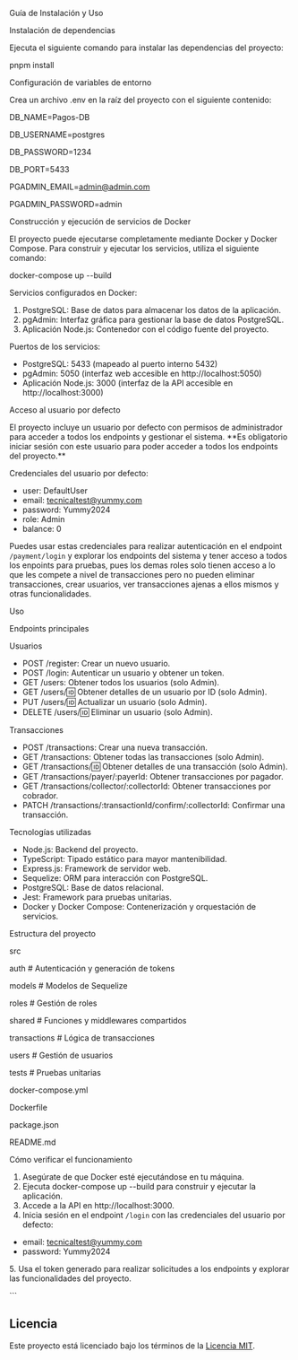 Guía de Instalación y Uso

Instalación de dependencias

Ejecuta el siguiente comando para instalar las dependencias del proyecto:

pnpm install

Configuración de variables de entorno

Crea un archivo .env en la raíz del proyecto con el siguiente contenido:

DB\_NAME=Pagos-DB

DB\_USERNAME=postgres

DB\_PASSWORD=1234

DB\_PORT=5433

PGADMIN\_EMAIL=admin@admin.com

PGADMIN\_PASSWORD=admin

Construcción y ejecución de servicios de Docker

El proyecto puede ejecutarse completamente mediante Docker y Docker Compose. Para construir y ejecutar los servicios, utiliza el siguiente comando:

docker-compose up --build

Servicios configurados en Docker:

1. PostgreSQL: Base de datos para almacenar los datos de la aplicación.
1. pgAdmin: Interfaz gráfica para gestionar la base de datos PostgreSQL.
1. Aplicación Node.js: Contenedor con el código fuente del proyecto.


Puertos de los servicios:
- PostgreSQL: 5433 (mapeado al puerto interno 5432)
- pgAdmin: 5050 (interfaz web accesible en http://localhost:5050)
- Aplicación Node.js: 3000 (interfaz de la API accesible en http://localhost:3000)

Acceso al usuario por defecto

El proyecto incluye un usuario por defecto con permisos de administrador para acceder a todos los endpoints y gestionar el sistema. \*\*Es obligatorio iniciar sesión con este usuario para poder acceder a todos los endpoints del proyecto.\*\*

Credenciales del usuario por defecto:

- user: DefaultUser
- email: tecnicaltest@yummy.com
- password: Yummy2024
- role: Admin
- balance: 0

Puedes usar estas credenciales para realizar autenticación en el endpoint `/payment/login` y explorar los endpoints del sistema y tener acceso a todos los enpoints para pruebas, pues los demas roles solo tienen acceso a lo que les compete a nivel de transacciones pero no pueden eliminar transacciones, crear usuarios, ver transacciones ajenas a ellos mismos y otras funcionalidades.

Uso

Endpoints principales

Usuarios

- POST /register: Crear un nuevo usuario.
- POST /login: Autenticar un usuario y obtener un token.
- GET /users: Obtener todos los usuarios (solo Admin).
- GET /users/:id: Obtener detalles de un usuario por ID (solo Admin).
- PUT /users/:id: Actualizar un usuario (solo Admin).
- DELETE /users/:id: Eliminar un usuario (solo Admin).

Transacciones

- POST /transactions: Crear una nueva transacción.
- GET /transactions: Obtener todas las transacciones (solo Admin).
- GET /transactions/:id: Obtener detalles de una transacción (solo Admin).
- GET /transactions/payer/:payerId: Obtener transacciones por pagador.
- GET /transactions/collector/:collectorId: Obtener transacciones por cobrador.
- PATCH /transactions/:transactionId/confirm/:collectorId: Confirmar una transacción.

Tecnologías utilizadas

- Node.js: Backend del proyecto.
- TypeScript: Tipado estático para mayor mantenibilidad.
- Express.js: Framework de servidor web.
- Sequelize: ORM para interacción con PostgreSQL.
- PostgreSQL: Base de datos relacional.
- Jest: Framework para pruebas unitarias.
- Docker y Docker Compose: Contenerización y orquestación de servicios.

Estructura del proyecto

src

auth          # Autenticación y generación de tokens

models        # Modelos de Sequelize

roles         # Gestión de roles

shared        # Funciones y middlewares compartidos

transactions  # Lógica de transacciones

users         # Gestión de usuarios

tests             # Pruebas unitarias

docker-compose.yml

Dockerfile

package.json

README.md

Cómo verificar el funcionamiento

1. Asegúrate de que Docker esté ejecutándose en tu máquina.
1. Ejecuta docker-compose up --build para construir y ejecutar la aplicación.
1. Accede a la API en http://localhost:3000.
1. Inicia sesión en el endpoint `/login` con las credenciales del usuario por defecto:
- email: tecnicaltest@yummy.com
- password: Yummy2024

5\. Usa el token generado para realizar solicitudes a los endpoints y explorar las funcionalidades del proyecto.

\```



## Licencia

Este proyecto está licenciado bajo los términos de la [Licencia MIT](./LICENSE).